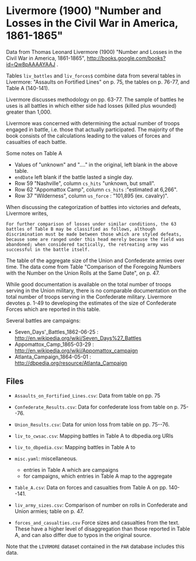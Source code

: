 # Livermore (1900) "Number and Losses in the Civil War in America, 1861-1865"

Data from Thomas Leonard Livermore (1900) "Number and Losses in the
Civil War in America, 1861-1865",
http://books.google.com/books?id=Qw8pAAAAYAAJ .

Tables `liv_battles` and `liv_forces$` combine data from several
tables in Livermore: "Assaults on Fortified Lines" on p. 75, the
tables on p. 76-77, and Table A (140-141).  

Livermore discusses methodology on pp. 63-77. The sample of battles 
he uses is all battles in which either side had losses (killed plus wounded) 
greater than 1,000.  

Livermore was concerned with determining the actual number of troops
engaged in battle, i.e. those that actually participated.  The
majority of the book consists of the calculations leading to the
values of forces and casualties of each battle.

Some notes on Table A

- Values of "unknown" and "...." in the original, left blank in the above table.
- `endDate` left blank if the battle lasted a single day.
- Row 59 "Nashville", column `cs_hits` "unknown, but small".
- Row 62 "Appomattox Camp", column `cs_hits` :"estimated at 6,266".
- Row 37 "Wilderness",  column `us_force` : "101,895 (ex. cavalry)".

When discussing the categorization of battles into victories and defeats, Livermore writes,

    For further comparison of losses under similar conditions, the 63
    battles of Table B may be classified as follows, although
    discrimination must be made between those which are styled defeats,
    because some are ranged under this head merely because the field was
    abandoned; when considered tactically, the retreating army was
    successful in the battle itself.

The table of the aggregate size of the Union and Confederate armies over time.
The data come from Table "Comparison of the Foregoing Numbers with the
Number on the Union Rolls at the Same Date", on p. 47.

While good documentation is available on the total number of troops
serving in the Union military, there is no comparable documentation on
the total number of troops serving in the Confederate military.
Livermore devotes p. 1-49 to developing the estimates of the size of
Confederate Forces which are reported in this table.

Several battles are campaigns:

- Seven_Days'_Battles_1862-06-25 : http://en.wikipedia.org/wiki/Seven_Days%27_Battles
- Appomattox_Camp_1865-03-29 : http://en.wikipedia.org/wiki/Appomattox_campaign
- Atlanta_Campaign_1864-05-01 : http://dbpedia.org/resource/Atlanta_Campaign

## Files

- `Assaults_on_Fortified_Lines.csv`: Data from table on pp. 75
- `Confederate_Results.csv`: Data for confederate loss from table on p. 75--76.
- `Union_Results.csv`: Data for union loss from table on pp. 75--76.
- `liv_to_cwsac.csv`: Mapping battles in Table A to dbpedia.org URIs
- `liv_to_dbpedia.csv`: Mapping battles in Table A to
- `misc.yaml`: miscellaneous.

  - entries in Table A which are campaigns
  - for campaigns, which entries in Table A map to the aggregate

- `Table_A.csv`: Data on forces and casualties from Table A on pp. 140--141.
- `liv_army_sizes.csv`: Comparison of number on rolls in Confederate and Union armies; table on p. 47.
- `forces_and_casualties.csv` Force sizes and casualties from the text. These have a higher level of disaggregation than those reported in Table A, and can also differ due to typos in the original source.

Note that the `LIVRMORE` dataset contained in the `PAR` database includes this data.

